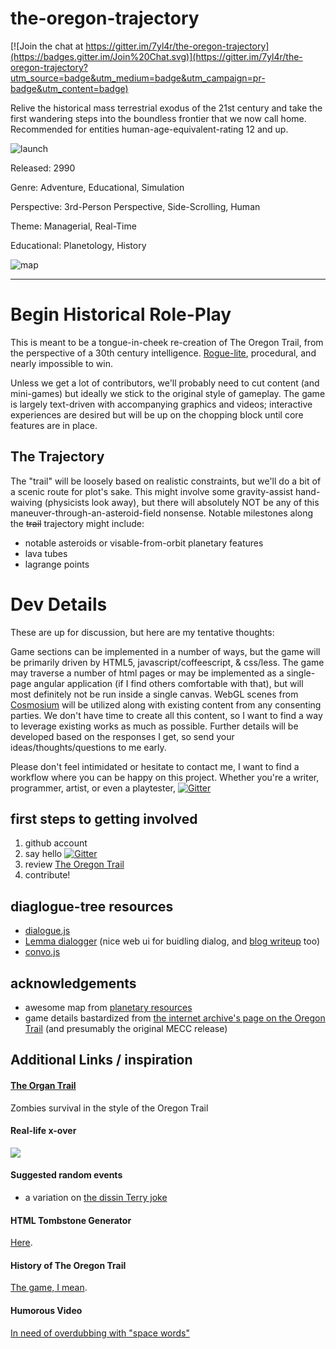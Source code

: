 # the-oregon-trajectory #

[![Join the chat at https://gitter.im/7yl4r/the-oregon-trajectory](https://badges.gitter.im/Join%20Chat.svg)](https://gitter.im/7yl4r/the-oregon-trajectory?utm_source=badge&utm_medium=badge&utm_campaign=pr-badge&utm_content=badge)

Relive the historical mass terrestrial exodus of the 21st century and take the first wandering steps into the boundless frontier that we now call home. Recommended for entities human-age-equivalent-rating 12 and up.

![launch](http://i.imgur.com/a7GD71v.png)

Released: 2990

Genre: Adventure, Educational, Simulation

Perspective: 3rd-Person Perspective, Side-Scrolling, Human

Theme: Managerial, Real-Time

Educational: Planetology, History

![map](http://pri.wpengine.netdna-cdn.com/wp-content/themes/planetary-resources/assets/img/map/map-bg-med.jpg)


-------------------------------------------------------------------------------------------------

# Begin Historical Role-Play #
This is meant to be a tongue-in-cheek re-creation of The Oregon Trail, from the perspective of a 30th century intelligence. [Rogue-lite](http://www.giantbomb.com/forums/general-discussion-30/agreedisagree-by-modern-standards-oregon-trail-was-562547/?page=1#js-message-5994632), procedural, and nearly impossible to win.

Unless we get a lot of contributors, we'll probably need to cut content (and mini-games) but ideally we stick to the original style of gameplay. The game is largely text-driven with accompanying graphics and videos; interactive experiences are desired but will be up on the chopping block until core features are in place. 

## The Trajectory ##
The "trail" will be loosely based on realistic constraints, but we'll do a bit of a scenic route for plot's sake. This might involve some gravity-assist hand-waiving (physicists look away), but there will absolutely NOT be any of this maneuver-through-an-asteroid-field nonsense. Notable milestones along the ~~trail~~ trajectory might include:
 
 * notable asteroids or visable-from-orbit planetary features
 * lava tubes
 * lagrange points

# Dev Details #
These are up for discussion, but here are my tentative thoughts:

Game sections can be implemented in a number of ways, but the game will be primarily driven by HTML5, javascript/coffeescript, & css/less. The game may traverse a number of html pages or may be implemented as a single-page angular application (if I find others comfortable with that), but will most definitely not be run inside a single canvas. WebGL scenes from [Cosmosium](https://github.com/rSimulate/Cosmosium) will be utilized along with existing content from any consenting parties. We don't have time to create all this content, so I want to find a way to leverage existing works as much as possible. Further details will be developed based on the responses I get, so send your ideas/thoughts/questions to me early. 

Please don't feel intimidated or hesitate to contact me, I want to find a workflow where you can be happy on this project. Whether you're a writer, programmer, artist, or even a playtester, [![Gitter](https://badges.gitter.im/Join%20Chat.svg)](https://gitter.im/7yl4r/the-oregon-trajectory?utm_source=badge&utm_medium=badge&utm_campaign=pr-badge)

## first steps to getting involved ##

1. github account
2. say hello [![Gitter](https://badges.gitter.im/Join%20Chat.svg)](https://gitter.im/7yl4r/the-oregon-trajectory?utm_source=badge&utm_medium=badge&utm_campaign=pr-badge)
3. review [The Oregon Trail](https://archive.org/details/msdos_Oregon_Trail_The_1990)
4. contribute!

## diaglogue-tree resources ##
* [dialogue.js](https://github.com/scottbw/dialoguejs)
* [Lemma dialogger](https://github.com/et1337/Lemma/tree/master/Dialogger) (nice web ui for buidling dialog, and [blog writeup](http://et1337.com/2014/05/16/the-poor-mans-dialogue-tree/) too)
* [convo.js](https://github.com/hoverbird/convo)

## acknowledgements ##

* awesome map from [planetary resources](http://www.planetaryresources.com/asteriods/#asteroids-map)
* game details bastardized from [the internet archive's page on the Oregon Trail](https://archive.org/details/msdos_Oregon_Trail_The_1990) (and presumably the original MECC release)

## Additional Links / inspiration ##
#### [The Organ Trail](https://play.google.com/store/apps/details?id=com.hatsproductions.OrganTrail) ####
Zombies survival in the style of the Oregon Trail
#### Real-life x-over ####
![](http://i.imgur.com/iICqqPq.jpg)
#### Suggested random events ####

* a variation on [the dissin Terry joke](http://www.reddit.com/r/Jokes/comments/17sfkv/playing_oregon_trail/)

#### HTML Tombstone Generator ####
[Here](http://www.oregontrailtombstone.com/).

#### History of The Oregon Trail ####
[The game, I mean](http://www.citypages.com/2011-01-19/news/oregon-trail-how-three-minnesotans-forged-its-path/).

#### Humorous Video ####
[In need of overdubbing with "space words"](https://www.youtube.com/watch?v=CHps2SecuDk)
